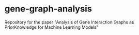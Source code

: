 # gene-graph-analysis
Repository for the paper "Analysis of Gene Interaction Graphs as PriorKnowledge for Machine Learning Models"
